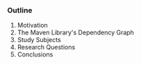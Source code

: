 ### Outline

1. Motivation
2. The Maven Library's Dependency Graph
3. Study Subjects
4. Research Questions
4. Conclusions
